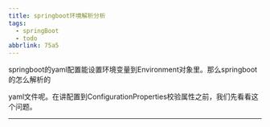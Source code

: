 ```yaml
---
title: springboot环境解析分析
tags:
  - springBoot
  - todo
abbrlink: 75a5
---
```


springboot的yaml配置能设置环境变量到Environment对象里。那么springboot的怎么解析的

yaml文件呢。在讲配置到ConfigurationProperties校验属性之前，我们先看看这个问题。

---